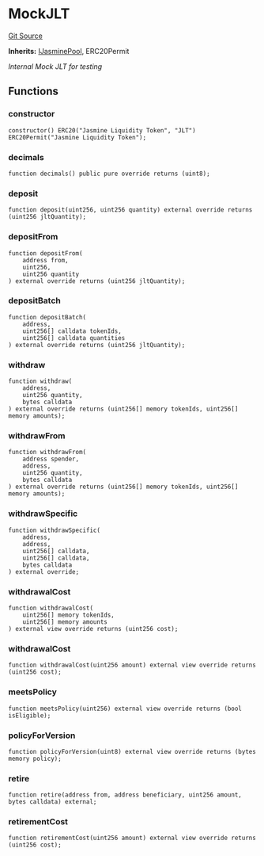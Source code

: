 # MockJLT
[Git Source](https://github.com/Jasmine-Energy/jasmine-bridge/blob/3a51f99772e94ac516640d29ff82946799979f9c/contracts/mocks/MockJLT.sol)

**Inherits:**
[IJasminePool](/contracts/interfaces/jasmine/IJasminePool.sol/interface.IJasminePool.md), ERC20Permit

*Internal Mock JLT for testing*


## Functions
### constructor


```solidity
constructor() ERC20("Jasmine Liquidity Token", "JLT") ERC20Permit("Jasmine Liquidity Token");
```

### decimals


```solidity
function decimals() public pure override returns (uint8);
```

### deposit


```solidity
function deposit(uint256, uint256 quantity) external override returns (uint256 jltQuantity);
```

### depositFrom


```solidity
function depositFrom(
    address from,
    uint256,
    uint256 quantity
) external override returns (uint256 jltQuantity);
```

### depositBatch


```solidity
function depositBatch(
    address,
    uint256[] calldata tokenIds,
    uint256[] calldata quantities
) external override returns (uint256 jltQuantity);
```

### withdraw


```solidity
function withdraw(
    address,
    uint256 quantity,
    bytes calldata
) external override returns (uint256[] memory tokenIds, uint256[] memory amounts);
```

### withdrawFrom


```solidity
function withdrawFrom(
    address spender,
    address,
    uint256 quantity,
    bytes calldata
) external override returns (uint256[] memory tokenIds, uint256[] memory amounts);
```

### withdrawSpecific


```solidity
function withdrawSpecific(
    address,
    address,
    uint256[] calldata,
    uint256[] calldata,
    bytes calldata
) external override;
```

### withdrawalCost


```solidity
function withdrawalCost(
    uint256[] memory tokenIds,
    uint256[] memory amounts
) external view override returns (uint256 cost);
```

### withdrawalCost


```solidity
function withdrawalCost(uint256 amount) external view override returns (uint256 cost);
```

### meetsPolicy


```solidity
function meetsPolicy(uint256) external view override returns (bool isEligible);
```

### policyForVersion


```solidity
function policyForVersion(uint8) external view override returns (bytes memory policy);
```

### retire


```solidity
function retire(address from, address beneficiary, uint256 amount, bytes calldata) external;
```

### retirementCost


```solidity
function retirementCost(uint256 amount) external view override returns (uint256 cost);
```

